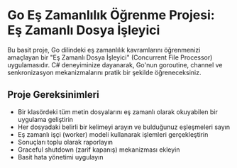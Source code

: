 # Go Eş Zamanlılık Öğrenme Projesi: Eş Zamanlı Dosya İşleyici
Bu basit proje, Go dilindeki eş zamanlılık kavramlarını öğrenmenizi amaçlayan bir "Eş Zamanlı Dosya İşleyici" (Concurrent File Processor) uygulamasıdır. C# deneyiminize dayanarak, Go'nun goroutine, channel ve senkronizasyon mekanizmalarını pratik bir şekilde öğreneceksiniz.

## Proje Gereksinimleri

- Bir klasördeki tüm metin dosyalarını eş zamanlı olarak okuyabilen bir uygulama geliştirin
- Her dosyadaki belirli bir kelimeyi arayın ve bulduğunuz eşleşmeleri sayın
- Eş zamanlı işçi (worker) modeli kullanarak işlemleri gerçekleştirin
- Sonuçları toplu olarak raporlayın
- Graceful shutdown (zarif kapanış) mekanizması ekleyin
- Basit hata yönetimi uygulayın

